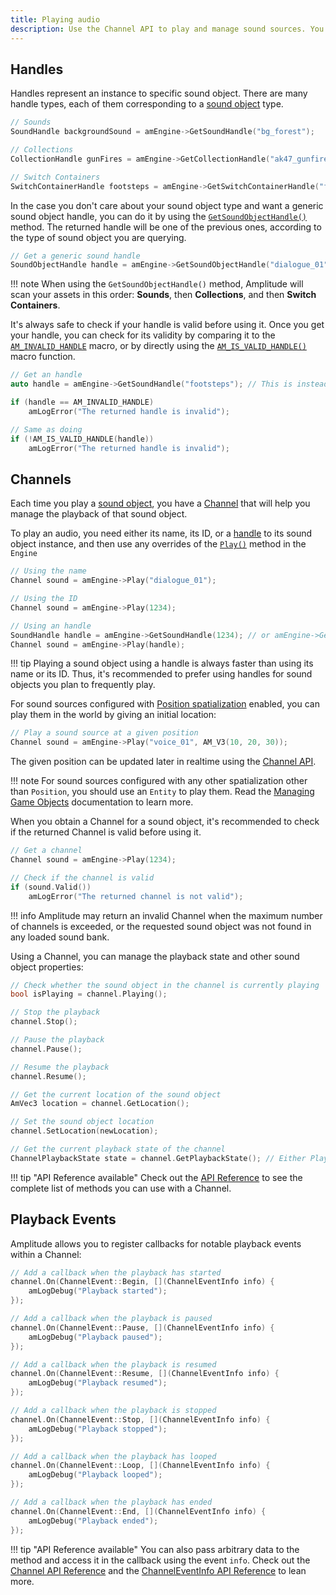 ```yaml
---
title: Playing audio
description: Use the Channel API to play and manage sound sources. You also have the ability to listen to playback events and run actions in realtime.
---
```


## Handles

Handles represent an instance to specific sound object. There are many handle types, each of them corresponding to a [sound object] type.

```cpp
// Sounds
SoundHandle backgroundSound = amEngine->GetSoundHandle("bg_forest");

// Collections
CollectionHandle gunFires = amEngine->GetCollectionHandle("ak47_gunfires");

// Switch Containers
SwitchContainerHandle footsteps = amEngine->GetSwitchContainerHandle("footsteps");
```

In the case you don't care about your sound object type and want a generic sound object handle, you can do it by using the [`GetSoundObjectHandle()`](../api/engine/Engine/index.md#GetSoundObjectHandle) method. The returned handle will be one of the previous ones, according to the type of sound object you are querying.

```cpp
// Get a generic sound handle
SoundObjectHandle handle = amEngine->GetSoundObjectHandle("dialogue_01");
```

!!! note
    When using the `GetSoundObjectHandle()` method, Amplitude will scan your assets in this order: **Sounds**, then **Collections**, and then **Switch Containers**.

It's always safe to check if your handle is valid before using it. Once you get your handle, you can check for its validity by comparing it to the [`AM_INVALID_HANDLE`](../api/engine/index.md#AM_INVALID_HANDLE) macro, or by directly using the [`AM_IS_VALID_HANDLE()`](../api/engine/index.md#AM_IS_VALID_HANDLE) macro function.

```cpp
// Get an handle
auto handle = amEngine->GetSoundHandle("footsteps"); // This is instead a switch container, but we are querying it as a sound, which will return an invalid handle

if (handle == AM_INVALID_HANDLE)
    amLogError("The returned handle is invalid");

// Same as doing
if (!AM_IS_VALID_HANDLE(handle))
    amLogError("The returned handle is invalid");
```

## Channels

Each time you play a [sound object], you have a [Channel] that will help you manage the playback of that sound object.

To play an audio, you need either its name, its ID, or a [handle](#handles) to its sound object instance, and then use any overrides of the [`Play()`](../api/engine/Engine/index.md#Play) method in the `Engine`

```cpp
// Using the name
Channel sound = amEngine->Play("dialogue_01");

// Using the ID
Channel sound = amEngine->Play(1234);

// Using an handle
SoundHandle handle = amEngine->GetSoundHandle(1234); // or amEngine->GetSoundHandle("dialogue_01")
Channel sound = amEngine->Play(handle);
```

!!! tip
    Playing a sound object using a handle is always faster than using its name or its ID. Thus, it's recommended to prefer using handles for sound objects you plan to frequently play.

For sound sources configured with [Position spatialization](../project/sound-object.md#spatialization) enabled, you can play them in the world by giving an initial location:

```cpp
// Play a sound source at a given position
Channel sound = amEngine->Play("voice_01", AM_V3(10, 20, 30));
```

The given position can be updated later in realtime using the [Channel API](../api/engine/Channel/index.md).

!!! note
    For sound sources configured with any other spatialization other than `Position`, you should use an `Entity` to play them. Read the [Managing Game Objects](./managing-game-objects.md#entities) documentation to learn more.

When you obtain a Channel for a sound object, it's recommended to check if the returned Channel is valid before using it.

```cpp
// Get a channel
Channel sound = amEngine->Play(1234);

// Check if the channel is valid
if (sound.Valid())
    amLogError("The returned channel is not valid");
```

!!! info
    Amplitude may return an invalid Channel when the maximum number of channels is exceeded, or the requested sound object was not found in any loaded sound bank.

Using a Channel, you can manage the playback state and other sound object properties:

```cpp
// Check whether the sound object in the channel is currently playing
bool isPlaying = channel.Playing();

// Stop the playback
channel.Stop();

// Pause the playback
channel.Pause();

// Resume the playback
channel.Resume();

// Get the current location of the sound object
AmVec3 location = channel.GetLocation();

// Set the sound object location
channel.SetLocation(newLocation);

// Get the current playback state of the channel
ChannelPlaybackState state = channel.GetPlaybackState(); // Either Playing, Paused, Stopped, FadingIn, or FadingOut
```

!!! tip "API Reference available"
    Check out the [API Reference](../api/engine/Channel/index.md) to see the complete list of methods you can use with a Channel.

## Playback Events

Amplitude allows you to register callbacks for notable playback events within a Channel:

```cpp
// Add a callback when the playback has started
channel.On(ChannelEvent::Begin, [](ChannelEventInfo info) {
    amLogDebug("Playback started");
});

// Add a callback when the playback is paused
channel.On(ChannelEvent::Pause, [](ChannelEventInfo info) {
    amLogDebug("Playback paused");
});

// Add a callback when the playback is resumed
channel.On(ChannelEvent::Resume, [](ChannelEventInfo info) {
    amLogDebug("Playback resumed");
});

// Add a callback when the playback is stopped
channel.On(ChannelEvent::Stop, [](ChannelEventInfo info) {
    amLogDebug("Playback stopped");
});

// Add a callback when the playback has looped
channel.On(ChannelEvent::Loop, [](ChannelEventInfo info) {
    amLogDebug("Playback looped");
});

// Add a callback when the playback has ended
channel.On(ChannelEvent::End, [](ChannelEventInfo info) {
    amLogDebug("Playback ended");
});
```

!!! tip "API Reference available"
    You can also pass arbitrary data to the method and access it in the callback using the event `info`. Check out the [Channel API Reference](../api/engine/Channel/index.md#on) and the [ChannelEventInfo API Reference](../api/engine/ChannelEventInfo/index.md) to lean more.

[sound object]: ../project/sound-object.md
[Channel]: ../getting-started/concepts.md#channels